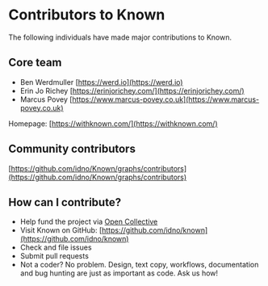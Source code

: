 # Contributors to Known

The following individuals have made major contributions to Known.

## Core team

* Ben Werdmuller [https://werd.io](https://werd.io)
* Erin Jo Richey [https://erinjorichey.com/](https://erinjorichey.com/)
* Marcus Povey [https://www.marcus-povey.co.uk](https://www.marcus-povey.co.uk)

Homepage: [https://withknown.com/](https://withknown.com/)

## Community contributors

[https://github.com/idno/Known/graphs/contributors](https://github.com/idno/Known/graphs/contributors)

## How can I contribute?

* Help fund the project via [Open Collective](https://opencollective.com/known)
* Visit Known on GitHub: [https://github.com/idno/known](https://github.com/idno/known)
* Check and file issues
* Submit pull requests
* Not a coder? No problem. Design, text copy, workflows, documentation and bug hunting are just as important as code. Ask us how!
